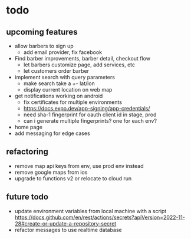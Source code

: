 # todo

## upcoming features

- allow barbers to sign up
  - add email provider, fix facebook
- Find barber improvements, barber detail, checkout flow
  - let barbers customize page, add services, etc
  - let customers order barber
- implement search with query parameters
  - make search take a +- lat/lon
  - display current location on web map
- get notifications working on android
  - fix certificates for multiple environments
  - https://docs.expo.dev/app-signing/app-credentials/
  - need sha-1 fingerprint for oauth client id in stage, prod
  - can i generate multiple fingerprints? one for each env?
- home page
- add messaging for edge cases

## refactoring

- remove map api keys from env, use prod env instead
- remove google maps from ios
- upgrade to functions v2 or relocate to cloud run

## future todo

- update environment variables from local machine with a script https://docs.github.com/en/rest/actions/secrets?apiVersion=2022-11-28#create-or-update-a-repository-secret
- refactor messages to use realtime database
